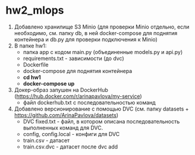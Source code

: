 # hw2_mlops
1. Добавлено хранилище S3 Minio (для проверки Minio отдельно, если необходимо, см. папку db, в ней docker-compose для поднятия контейнера и db.py для проверки подключения к Minio)
3. В папке hw1:
     - папка app с кодом main.py (объединенные models.py и api.py)
     - requirements.txt - зависимости (до dvc)
     - Dockerfile
     - docker-compose для поднятия контейнера
     - **cd hw1**
     - **docker-compose up**
4. Докер-образ запушен на DockerHub (https://hub.docker.com/r/arinapavlova/my-service)
      - файл dockerhub.txt с последовательностью команд
5. Добавлено версионирование с помощью DVC (см. папку datasets + https://github.com/ArinaPavlova/datasets)
   - DVC fixed.txt - файл, в котором описана последовательность выполненных команд для DVC.
   - config, config.local - конфиги для DVC
   - train.csv - датасет
   - train.csv.dvc - датасет после dvc add
